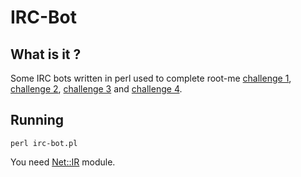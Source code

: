 # IRC-Bot

## What is it ?

Some IRC bots written in perl used to complete root-me [challenge 1](https://www.root-me.org/fr/Challenges/Programmation/IRC-Retour-au-college), [challenge 2](https://www.root-me.org/fr/Challenges/Programmation/IRC-Chaine-encodee), [challenge 3](https://www.root-me.org/fr/Challenges/Programmation/IRC-La-Roue-Romaine) and [challenge 4](https://www.root-me.org/fr/Challenges/Programmation/IRC-Uncompress-me).

## Running 

``perl irc-bot.pl``

You need [Net::IR](https://metacpan.org/pod/Net::IRC) module.
